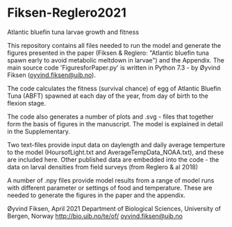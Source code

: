 # Fiksen-Reglero2021
Atlantic bluefin tuna larvae growth and fitness

This repository contains all files needed to run the model and generate the figures presented in the paper (Fiksen & Reglero: "Atlantic bluefin tuna spawn early to avoid metabolic meltdown in larvae") and the Appendix. 
The main source code 'FiguresforPaper.py' is written in Python 7.3 - by Øyvind Fiksen (oyvind.fiksen@uib.no).

The code calculates the fitness (survival chance) of egg of Atlantic Bluefin Tuna (ABFT) spawned at each day of the year, from day of birth to the flexion stage. 

The code also generates a number of plots and .svg - files that together form the basis of figures in the manuscript. The model is explained in detail in the Supplementary. 

Two text-files provide input data on daylength and daily average temperture to the model (HoursofLight.txt and AverageTempData_NOAA.txt), and these are included here. Other published data are embedded into the code - the data on larval densities from field surveys (from Reglero & al 2018)

A number of .npy files provide model results from a range of model runs with different parameter or settings of food and temperature. These are needed to generate the figures in the paper and the appendix.

Øyvind Fiksen, April 2021
Department of Biological Sciences, University of Bergen, Norway
http://bio.uib.no/te/of/
oyvind.fiksen@uib.no
